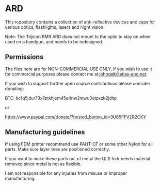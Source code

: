 # ARD

This repository contains a collection of anti-reflective devices and caps for various optics, flashlights, lasers and night vision.

Note: The Trijicon RMR ARD does not mount to the optic to stay on when used on a handgun, and needs to be redesigned.

## Permissions

The files here are for NON-COMMERCIAL USE ONLY. If you wish to use it for commercial purposes please contact me at johngalt@atlas-eng.net.

If you wish to support further open source contributions please consider donating:

BTC: bc1q5jdur73x7ptkhjem45e4nw2mwu0etpxzk2jdhp

or

https://www.paypal.com/donate/?hosted_button_id=9U85FFV2R2CKY

## Manufacturing guidelines

If using FDM printer recommend use PAHT-CF or some other Nylon for all parts.
Make sure layer lines are positioned correctly.

If you want to make these parts out of metal the QLS fork needs material removed since metal is not as flexible.

I am not responsible for any injuries from misuse or improper manufacturing.